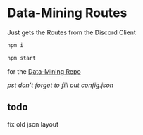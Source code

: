 # Data-Mining Routes

Just gets the Routes from the Discord Client

```bash
npm i

npm start
```

for the [Data-Mining Repo](https://github.com/Discord-Datamining/Discord-Datamining/)


*pst don't forget to fill out config.json*

## todo

fix old json layout